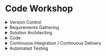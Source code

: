 # Code Workshop
<!-- * [Version Control](https://github.com/pdzaffina/code_workshop/blob/main/README.md#version-control)
* [Requirements Gathering](https://github.com/pdzaffina/code_workshop/blob/main/README.md#requirements-gathering)
* [Solution Architecting](https://github.com/pdzaffina/code_workshop/blob/main/README.md#solution-architecting)
* [Code](https://github.com/pdzaffina/code_workshop/blob/main/README.md#code)
* [Continuous Integration / Continuous Delivery](https://github.com/pdzaffina/code_workshop/blob/main/README.md#continuous-integration--continuous-delivery)
* [Automated Testing](https://github.com/pdzaffina/code_workshop/blob/main/README.md#automated-testing) -->

<details>
   <summary>Version Control</summary>
   
   ## Version Control

   ### Purpose
   Version control, also known as source control or revision control, serves a crucial role in software development. Its primary purpose is to manage changes to a project's source code over time. Here's a step-by-step explanation of its purpose:

   1. **History Tracking:**
      - Source control allows developers to track the entire history of changes made to the codebase. Each change, or "commit," is documented along with information about who made the change, when it was made, and why.

   2. **Collaboration:**
      - In collaborative software development, multiple developers often work on the same codebase. Source control enables seamless collaboration by allowing different developers to work on different branches or features concurrently. It helps prevent conflicts and provides mechanisms to merge changes.

   3. **Code Backup:**
      - Source control acts as a reliable backup system for code. If an error occurs or an undesired change is made, developers can revert to a previous version, ensuring that the project is not irreversibly damaged.

   4. **Parallel Development:**
      - Teams can work on different features or bug fixes simultaneously without interfering with each other's work. Source control provides the ability to create branches, allowing developers to isolate changes until they are ready to be integrated into the main codebase.

   5. **Code Review:**
      - Many source control systems facilitate code review processes. Developers can submit their changes for review before integration, ensuring that code quality and best practices are maintained.

   6. **Traceability:**
      - Source control enhances traceability by associating each change with specific issues or tasks. This helps in understanding why certain modifications were made and their impact on the overall project.

   7. **Continuous Integration/Continuous Deployment (CI/CD):**
      - Source control is often integrated with CI/CD pipelines. This allows for automated testing and deployment, ensuring that changes are validated and deployed to production efficiently.

   8. **Rollback Mechanism:**
      - If a release introduces unforeseen issues or bugs, source control enables a quick and controlled rollback to a stable version, minimizing downtime and potential disruptions.

   ### Actions
   1. Sign up for [Github](https://github.com/) account

</details>

<details>
   <summary>Requirements Gathering</summary>

## Requirements gathering
### Purpose
Focusing on requirements helps us to plan out the work and ensure the solution meets our users' needs.

### Types of Requirements

Functional and non-functional requirements are two different types of requirements in software development, each serving a distinct purpose. Here's an overview of the key differences between them:

1. **Functional Requirements:**
   - **Purpose:** Functional requirements describe the specific features and functionalities that a system must provide to meet the needs of its users.
   - **Nature:** These requirements define what the system is supposed to do, the actions it should perform, and the services it should offer.
   - **Examples:** "The system should allow users to log in," "Users should be able to submit a form," or "The application must generate monthly reports."

2. **Non-functional Requirements:**
   - **Purpose:** Non-functional requirements specify the criteria that characterize the operation of the system, focusing on aspects such as performance, reliability, usability, and security.
   - **Nature:** These requirements define how the system should behave in terms of qualities and constraints rather than specific features.
   - **Examples:** "The system should respond to user queries within two seconds," "The application must be available 99.9% of the time," or "The user interface should be intuitive and easy to navigate."

3. **Focus on What vs. How:**
   - **Functional Requirements:** Focus on the "what" – what the system should do in terms of specific features and functionalities.
   - **Non-functional Requirements:** Focus on the "how" – how the system should perform and behave in terms of qualities and constraints.

4. **Measurability:**
   - **Functional Requirements:** Typically, measurable in terms of specific actions or behaviors that can be tested.
   - **Non-functional Requirements:** Often measurable but may involve qualities that are more challenging to quantify precisely.

5. **Categories of Non-functional Requirements:**
   
   Often refered to as the "ilities". "Ilities" is a colloquial term used in software engineering to refer to a set of non-functional requirements or qualities that a system should possess. These qualities, often ending in "-ility," describe various attributes that are essential for the overall performance, usability, and success of a software application. Here are some common "ilities" in software development:

   * **Reliability:**
     - The ability of a system to consistently perform as expected under specific conditions, without failures or errors.

   * **Availability:**
     - The extent to which a system is operational and accessible to users when needed, often expressed as a percentage of uptime.

   * **Scalability:**
     - The capability of a system to handle increased load, either in terms of users, transactions, or data volume, without compromising performance.

   * **Maintainability:**
     - The ease with which a system can be maintained, updated, and modified over time to adapt to changing requirements or fix issues.

   * **Flexibility:**
     - The ability of a system to adapt to changes in the environment or user requirements with minimal effort.

   * **Usability:**
     - The degree to which a system is user-friendly, intuitive, and easy to use, enhancing the overall user experience.

   * **Interoperability:**
     - The capability of a system to interact and work seamlessly with other systems, software, or components.

   * **Portability:**
    - The ease with which a system can be transferred or adapted to different environments, platforms, or devices.

   * **Security:**
    - The protection of a system from unauthorized access, data breaches, and other potential security threats.

   * **Performance:**
     - The efficiency and responsiveness of a system in terms of speed, throughput, and resource utilization.

   * **Reliability:**
     - The capability of a system to recover from failures and continue operating without losing data or functionality.

   * **Testability:**
     - The ease with which a system can be tested to ensure that it meets its specified requirements and functions correctly.

   * **Compliance:**
     - The adherence of a system to relevant standards, regulations, and legal requirements.

   * **Resilience:**
     - The ability of a system to recover quickly from failures or disruptions, ensuring minimal impact on overall operations.

   * **Sustainability:**
     - The consideration of environmental impact and resource usage in the design and operation of a system.

     These "ilities" collectively contribute to the overall quality, reliability, and success of a software system, and they are crucial considerations throughout the software development life cycle. Each "ility" addresses a specific aspect of system behavior or performance, emphasizing the importance of a holistic approach to software engineering.

6. **Change Frequency:**
   - **Functional Requirements:** Tend to change more frequently, reflecting evolving user needs and features.
   - **Non-functional Requirements:** Change less frequently and often provide a stable framework for system behavior.

Functional requirements define what the system should do in terms of features and functionalities, while non-functional requirements specify how the system should perform in terms of qualities and constraints. Both types of requirements are crucial for creating a comprehensive and successful software system.

Managing requirements in an agile software development project using GitHub involves leveraging its features for collaboration, issue tracking, and documentation. Here are step-by-step instructions:

1. **Create a Repository:**
   - Start by creating a new GitHub repository dedicated to your agile project. This will serve as the central repository for all your project-related information.

2. **Establish Project Structure:**
   - Organize your repository with a clear structure. You might create folders for documentation, user stories, acceptance criteria, and any other relevant information. This ensures a systematic arrangement of project artifacts.

3. **Issues for User Stories:**
   - Use GitHub Issues to represent user stories. Each user story becomes an issue. Include a clear title, description, and labels for categorization (e.g., enhancement, feature, etc.).
   - A user story is a concise description of a feature from an end-user perspective. It typically follows the format: "As a [type of user], I want [an action] so that [benefit/value]." Here's an example:
     -  **User Story:**
       - "As a registered user, I want to be able to reset my password so that I can regain access to my account in case I forget my login credentials."
     - **Explanation:**
       - **As a [type of user]:** In this case, it's a "registered user." This specifies the category of users for whom the feature is intended.
  
       - **I want [an action]:** The desired action is "to be able to reset my password." This describes the functionality or behavior that the user is requesting.

       - **So that [benefit/value]:** The reason behind the user's request is "so that I can regain access to my account in case I forget my login credentials." This articulates the value or benefit that the user expects from the proposed feature.

    - This user story is clear, specific, and focused on the user's needs. It sets the stage for the development team to understand the context, purpose, and expected outcome of the requested feature, making it easier to plan and implement the necessary functionality.

4. **Labels for Prioritization:**
   - Utilize labels to prioritize user stories. Labels like "high priority," "medium priority," or "low priority" help in identifying and sorting issues based on their importance.

5. **Assignees and Milestones:**
   - Assign user stories to specific team members by using the "Assignees" field. Additionally, use GitHub milestones to group related user stories together and track progress over specific timeframes, such as sprints.

6. **Enhanced Descriptions:**
   - Provide detailed descriptions for each user story. Include acceptance criteria, constraints, and any additional information necessary for understanding and implementing the requirements.

7. **Discussion and Collaboration:**
   - Leverage the discussion section within each issue to facilitate collaboration. Team members can ask questions, provide feedback, and engage in discussions related to specific user stories.

8. **Use Projects for Sprint Planning:**
   - GitHub Projects can be used to create boards that represent your agile sprints. Create columns for "To Do," "In Progress," and "Done." Move issues across these columns as they progress through the sprint.

9. **Pull Requests for Changes:**
   - If a user story requires changes or updates, create a new branch, make the necessary modifications, and submit a pull request. This allows for code review and discussion before merging changes into the main branch.

10. **Documentation in the Wiki:**
    - GitHub provides a Wiki feature where you can document additional project-related information, such as requirements documentation, system architecture, and any other relevant details.

11. **Continuous Integration (Optional):**
    - Integrate GitHub Actions or other CI tools to automate testing and ensure that the implemented user stories meet the acceptance criteria before merging into the main branch.

12. **Review and Retrospective:**
    - At the end of each sprint or iteration, conduct a review of completed user stories and hold a retrospective to identify improvements for the next iteration.

By following these steps, you can effectively use GitHub as a collaborative platform for managing requirements in an agile software development project, promoting transparency, collaboration, and efficient tracking of project progress.

### Actions
1. Brainstorm a list of things you will need for your project.
2. Create User Stories for the first 3 or 4 to get a feel for the process.

</details>

<details>
   <summary>Solution Architecting</summary>

## Solution Architecting
### Purpose
The solution architecture process involves systematically designing and organizing the components and structure of a system to meet specified requirements. It typically includes the following steps:

1. **Understanding Requirements:**
   - Gather and comprehend the functional and non-functional requirements of the system.

2. **Identifying Stakeholders:**
   - Identify and involve stakeholders to ensure their perspectives and needs are considered.

3. **Conceptual Design:**
   - Develop a high-level conceptual design that outlines the major components and their interactions.

4. **Decision-Making:**
   - Make key decisions regarding technologies, platforms, and architectural patterns.

5. **Risk Assessment:**
   - Evaluate potential risks associated with the proposed architecture and devise mitigation strategies.

6. **Detailed Design:**
   - Elaborate on the conceptual design, providing detailed specifications for components, interfaces, and data flows.

7. **Prototyping (if applicable):**
   - Create prototypes or proof-of-concepts to validate critical aspects of the architecture.

8. **Validation and Reviews:**
   - Conduct reviews with stakeholders to validate the design against requirements and gather feedback.

9. **Documentation:**
   - Document the architecture comprehensively, including diagrams, specifications, and rationale.

10. **Implementation Guidance:**
    - Provide guidance and support during the implementation phase, ensuring adherence to the designed architecture.

11. **Testing and Quality Assurance:**
    - Ensure that the implemented solution meets quality standards through testing and validation processes.

12. **Iteration and Refinement:**
    - Iterate on the design based on feedback, changing requirements, or lessons learned during implementation.

13. **Deployment Planning:**
    - Plan the deployment of the solution, considering factors like scalability, performance, and maintenance.

14. **Monitoring and Optimization:**
    - Implement monitoring mechanisms and continuously optimize the solution based on real-world performance data.

15. **Post-Implementation Review:**
    - Conduct a review post-implementation to assess the effectiveness of the architecture and identify areas for improvement.

The solution architecture process is iterative and collaborative, involving stakeholders throughout the lifecycle to ensure alignment with business goals and evolving requirements.

### Actions
1. Draw a diagram to document the conceptual design.

   ```mermaid

   graph TD
   subgraph "User's Browser"
      A[User] -->|Requests| B[GitHub Pages]
   end
   ```
</details>

<details>
   <summary>Code</summary>

## Code
### Actions
1. learn md syntax
2. write posts

</details>

<details>
   <summary>Continuous Integration / Continuous Delivery</summary>

## Continuous Integration / Continuous Delivery
### Purpose
Continuous Integration (CI) and Continuous Delivery (CD) are practices in software development that aim to streamline the process of delivering high-quality software. While they are often used together and share similarities, they serve distinct purposes:

1. **Continuous Integration (CI):**
   - **Purpose:** CI focuses on automating the process of integrating code changes from multiple contributors into a shared repository frequently.
   - **Key Practices:**
     - Developers regularly commit code changes to a version control system (e.g., Git).
     - Automated build and test processes are triggered on every code commit.
     - Early detection of integration issues, ensuring that new code integrates well with the existing codebase.
   - **Benefits:**
     - Reduces integration issues by identifying and fixing problems early.
     - Enhances collaboration among development teams.
     - Maintains a consistent and stable codebase.

2. **Continuous Delivery (CD):**
   - **Purpose:** CD extends the principles of CI by automating the entire process of preparing code for release, making it ready for deployment to production at any time.
   - **Key Practices:**
     - Automated testing, including unit tests, integration tests, and acceptance tests.
     - Automated deployment pipelines that move code through various environments (e.g., development, staging, production).
     - Continuous feedback loops to provide information on the readiness of the software for production.
   - **Benefits:**
     - Accelerates the release process by automating testing and deployment.
     - Reduces manual intervention, minimizing the risk of human errors.
     - Allows for more frequent and reliable releases.

CI focuses on integrating code changes frequently to detect and address integration issues early in the development process. CD, on the other hand, extends this by automating the entire delivery pipeline, ensuring that the software is always in a deployable state, ready for production release. Together, CI/CD practices contribute to a more efficient, reliable, and scalable software development and delivery process.
### Actions
1. commit to branch

</details>

<details>
   <summary>Automated Testing</summary>

## Automated testing
### Purpose
Automated testing serves several important purposes in software development, contributing to the overall quality, efficiency, and reliability of the software development process. Here are the key purposes of automated testing:

1. **Early Detection of Bugs:**
   - Automated testing allows developers to identify and fix bugs and issues early in the development cycle. This helps prevent the accumulation of defects and reduces the cost and effort required for bug fixing later in the process.

2. **Continuous Integration and Continuous Delivery (CI/CD):**
   - Automated testing is essential for CI/CD pipelines. It ensures that code changes do not introduce regressions and that the software remains in a deployable state. This enables a faster and more reliable release process.

3. **Regression Testing:**
   - As software evolves, new features or changes can inadvertently introduce issues in existing functionality. Automated tests provide a way to quickly and thoroughly perform regression testing, ensuring that existing features still work as intended after each code change.

4. **Increased Test Coverage:**
   - Automated testing allows for a higher degree of test coverage compared to manual testing alone. It becomes feasible to test a wide range of scenarios, edge cases, and interactions between components, helping to uncover potential issues that might be overlooked manually.

5. **Efficient and Repeatable Testing:**
   - Automated tests can be run repeatedly and consistently, providing reliable and reproducible results. This efficiency is especially valuable for running tests on various configurations, environments, and platforms.

6. **Faster Feedback to Developers:**
   - Automated testing provides rapid feedback to developers, highlighting issues as soon as they occur. This quick feedback loop enables developers to address problems promptly and iterate on their code efficiently.

7. **Time and Cost Savings:**
   - While initial setup of automated tests requires investment, they lead to significant time and cost savings in the long run. Automated tests run faster than manual tests and can be executed more frequently, reducing the overall testing time.

8. **Improved Code Quality:**
   - Automated testing encourages developers to write modular, testable, and maintainable code. It promotes adherence to coding standards and best practices, contributing to overall code quality.

9. **Support for Agile and DevOps Practices:**
   - Automated testing aligns well with agile development methodologies and DevOps practices. It enables continuous integration, continuous testing, and continuous delivery, supporting the principles of agility and collaboration.

10. **Documentation and Living Documentation:**
    - Automated tests serve as executable documentation of the expected behavior of the software. They provide a clear and up-to-date understanding of the system's functionality, serving as a form of living documentation.

Automated testing is a critical component of modern software development, offering benefits such as early bug detection, continuous integration support, efficient testing, and overall improvement in software quality and reliability.

### Actions
1. Create a test to run on code commit. Since this is mostly text, use a spell checking test as an exercise.
2. Checking that all links work might also be a god idea.

GitHub Actions itself does not provide a built-in action specifically for spell-checking markdown files with respect to a certain word. However, you can create a custom GitHub Action that integrates with existing spell-checking tools.

Here is a general outline of how you might set up such an action:

1. **Choose a Spell-Checking Tool:**
   - Select a spell-checking tool that supports checking markdown files. Some popular options include `aspell`, `hunspell`, or `markdown-spellcheck`.

2. **Create a GitHub Action Workflow:**
   - Create a new GitHub Actions workflow file (e.g., `.github/workflows/spellcheck.yml`) in your repository.

3. **Define the Workflow:**
   - Set up the workflow to trigger on events like `push` or `pull_request`.

```yaml
name: Spell Check Markdown

on:
  push:
    branches:
      - main
  pull_request:
    branches:
      - main
```

4. **Jobs and Steps:**
   - Define jobs and steps for your workflow. Use a setup job to configure the environment and install the spell-checking tool.

```yaml
jobs:
  spellcheck:
    runs-on: ubuntu-latest

    steps:
    - name: Checkout Repository
      uses: actions/checkout@v2

    - name: Set up Node.js
      uses: actions/setup-node@v2
      with:
        node-version: '14'

    - name: Install Spell Checking Tool
      run: npm install -g markdown-spellcheck  # Replace with your chosen tool
```

5. **Spell Check Step:**
   - Add a step to run the spell check on your markdown files. Customize this based on the tool you selected.

```yaml
    - name: Spell Check
      run: markdown-spellcheck '**/*.md'  # Replace with your spell-checking command
```

6. **Filter by Word:**
   - You might need to use additional tools or scripts to filter the results based on a certain word. This might involve parsing the output and checking for the specific word.

Remember to adapt the above example based on the specific spell-checking tool and requirements of your project.

</details>